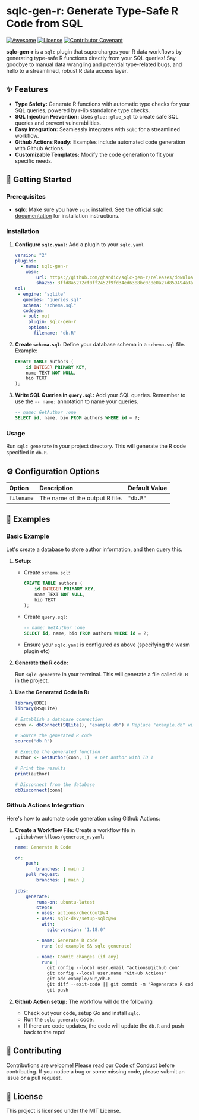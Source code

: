 # sqlc-gen-r: Generate Type-Safe R Code from SQL

[![Awesome](https://awesome.re/badge.svg)](https://awesome.re)
[![License](https://img.shields.io/badge/License-MIT-blue.svg)](LICENSE)
[![Contributor Covenant](https://img.shields.io/badge/Contributor%20Covenant-2.0%20adopted-ff69b4.svg)](CODE_OF_CONDUCT.md)

**sqlc-gen-r** is a `sqlc` plugin that supercharges your R data workflows by generating type-safe R functions directly from your SQL queries! Say goodbye to manual data wrangling and potential type-related bugs, and hello to a streamlined, robust R data access layer.

## ✨ Features

* **Type Safety:** Generate R functions with automatic type checks for your SQL queries, powered by r-lib standalone type checks.
* **SQL Injection Prevention:** Uses `glue::glue_sql` to create safe SQL queries and prevent vulnerabilities.
* **Easy Integration:** Seamlessly integrates with `sqlc` for a streamlined workflow.
* **Github Actions Ready:** Examples include automated code generation with Github Actions.
* **Customizable Templates:** Modify the code generation to fit your specific needs.

## 🚀 Getting Started

### Prerequisites

* **sqlc**: Make sure you have `sqlc` installed. See the [official sqlc documentation](https://sqlc.dev/docs/overview/install) for installation instructions.

### Installation

1. **Configure `sqlc.yaml`:** Add a plugin to your `sqlc.yaml`

    ```yaml
    version: "2"
    plugins:
      - name: sqlc-gen-r
        wasm:
            url: https://github.com/ghandic/sqlc-gen-r/releases/download/v0.1.0/main.wasm
            sha256: 3ffd8a5272cf0ff2452f9fd34ed6388bc0c8e0a27d859494a3a93b3f0151f619
    sql:
     - engine: "sqlite"
       queries: "queries.sql"
       schema: "schema.sql"
       codegen:
       - out: out
         plugin: sqlc-gen-r
         options:
           filename: "db.R"
    ```

2. **Create `schema.sql`:** Define your database schema in a `schema.sql` file. Example:

    ```sql
    CREATE TABLE authors (
        id INTEGER PRIMARY KEY,
        name TEXT NOT NULL,
        bio TEXT
    );
    ```

3. **Write SQL Queries in `query.sql`:**
    Add your SQL queries. Remember to use the `-- name:` annotation to name your queries.

    ```sql
    -- name: GetAuthor :one
    SELECT id, name, bio FROM authors WHERE id = ?;
    ```

### Usage

Run `sqlc generate` in your project directory. This will generate the R code specified in `db.R`.

## ⚙️ Configuration Options

| Option        | Description                                                     | Default Value |
| :------------ | :-------------------------------------------------------------- | :------------ |
| `filename`   | The name of the output R file.                               | `"db.R"`      |

## 📜 Examples

### Basic Example

Let's create a database to store author information, and then query this.

1. **Setup:**

    * Create `schema.sql`:

        ```sql
        CREATE TABLE authors (
            id INTEGER PRIMARY KEY,
            name TEXT NOT NULL,
            bio TEXT
        );
        ```

    * Create `query.sql`:

        ```sql
        -- name: GetAuthor :one
        SELECT id, name, bio FROM authors WHERE id = ?;
        ```

    * Ensure your `sqlc.yaml` is configured as above (specifying the wasm plugin etc)

2. **Generate the R code:**

    Run `sqlc generate` in your terminal.  This will generate a file called `db.R` in the project.

3. **Use the Generated Code in R:**

    ```r
    library(DBI)
    library(RSQLite)

    # Establish a database connection
    conn <- dbConnect(SQLite(), "example.db") # Replace "example.db" with your database path

    # Source the generated R code
    source("db.R")

    # Execute the generated function
    author <- GetAuthor(conn, 1)  # Get author with ID 1

    # Print the results
    print(author)

    # Disconnect from the database
    dbDisconnect(conn)
    ```

### Github Actions Integration

Here's how to automate code generation using Github Actions:

1. **Create a Workflow File:**
    Create a workflow file in `.github/workflows/generate_r.yaml`:

    ```yaml
    name: Generate R Code

    on:
        push:
            branches: [ main ]
        pull_request:
            branches: [ main ]

    jobs:
        generate:
            runs-on: ubuntu-latest
            steps:
            - uses: actions/checkout@v4
            - uses: sqlc-dev/setup-sqlc@v4
              with:
                sqlc-version: '1.18.0'

            - name: Generate R code
              run: (cd example && sqlc generate)

            - name: Commit changes (if any)
              run: |
                git config --local user.email "actions@github.com"
                git config --local user.name "GitHub Actions"
                git add example/out/db.R
                git diff --exit-code || git commit -m "Regenerate R code"
                git push
    ```

2. **Github Action setup:** The workflow will do the following

    * Check out your code, setup Go and install `sqlc`.
    * Run the `sqlc generate` code.
    * If there are code updates, the code will update the `db.R` and push back to the repo!

## 🤝 Contributing

Contributions are welcome! Please read our [Code of Conduct](CODE_OF_CONDUCT.md) before contributing.
If you notice a bug or some missing code, please submit an issue or a pull request.

## 📝 License

This project is licensed under the MIT License.

